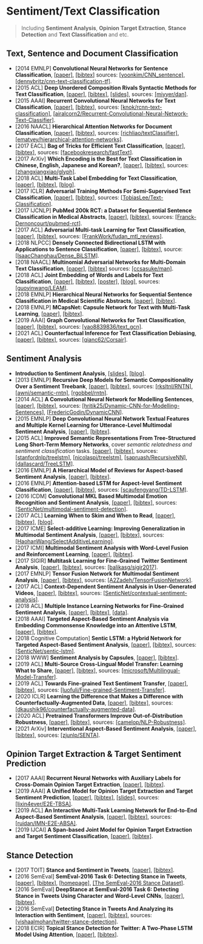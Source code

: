 # Sentiment/Text Classification

> Including **Sentiment Analysis**, **Opinion Target Extraction**, **Stance Detection** and **Text Classification** and etc.

## Text, Sentence and Document Classification
- [2014 EMNLP] **Convolutional Neural Networks for Sentence Classification**, [[paper]](https://arxiv.org/pdf/1408.5882.pdf), [[bibtex]](/Bibtex/Convolutional%20Neural%20Networks%20for%20Sentence%20Classification.bib) sources: [[yoonkim/CNN_sentence]](https://github.com/yoonkim/CNN_sentence), [[dennybritz/cnn-text-classification-tf]](https://github.com/dennybritz/cnn-text-classification-tf).
- [2015 ACL] **Deep Unordered Composition Rivals Syntactic Methods for Text Classification**, [[paper]](https://www.cs.umd.edu/~miyyer/pubs/2015_acl_dan.pdf), [[bibtex]](/Bibtex/Deep%20Unordered%20Composition%20Rivals%20Syntactic%20Methods%20for%20Text%20Classification.bib), [[slides]](https://pdfs.semanticscholar.org/7a5d/565e7abeb5e4570c1222dba0e5b1df18664a.pdf), sources: [[miyyer/dan]](https://github.com/miyyer/dan).
- [2015 AAAI] **Recurrent Convolutional Neural Networks for Text Classification**, [[paper]](https://www.aaai.org/ocs/index.php/AAAI/AAAI15/paper/view/9745/9552), [[bibtex]](/Bibtex/Recurrent%20Convolutional%20Neural%20Networks%20for%20Text%20Classification.bib), sources: [[knok/rcnn-text-classification]](https://github.com/knok/rcnn-text-classification), [[airalcorn2/Recurrent-Convolutional-Neural-Network-Text-Classifier]](https://github.com/airalcorn2/Recurrent-Convolutional-Neural-Network-Text-Classifier).
- [2016 NAACL] **Hierarchical Attention Networks for Document Classification**, [[paper]](https://www.cs.cmu.edu/%7Ediyiy/docs/naacl16.pdf), [[bibtex]](/Bibtex/Hierarchical%20Attention%20Networks%20for%20Document%20Classification.bib), sources: [[richliao/textClassifier]](https://github.com/richliao/textClassifier), [[ematvey/hierarchical-attention-networks]](https://github.com/ematvey/hierarchical-attention-networks).
- [2017 EACL] **Bag of Tricks for Efficient Text Classification**, [[paper]](https://arxiv.org/pdf/1607.01759.pdf), [[bibtex]](/Bibtex/Bag%20of%20Tricks%20for%20Efficient%20Text%20Classification.bib), sources: [[facebookresearch/fastText]](https://github.com/facebookresearch/fastText).
- [2017 ArXiv] **Which Encoding is the Best for Text Classification in Chinese, English, Japanese and Korean?**, [[paper]](https://arxiv.org/pdf/1708.02657.pdf), [[bibtex]](/Bibtex/Which%20Encoding%20is%20the%20Best%20for%20Text%20Classification%20in%20Chinese%20English%20Japanese%20and%20Korean.bib), sources: [[zhangxiangxiao/glyph]](https://github.com/zhangxiangxiao/glyph).
- [2018 ACL] **Multi-Task Label Embedding for Text Classification**, [[paper]](https://www.aclweb.org/anthology/D18-1484), [[bibtex]](/Bibtex/Multi-Task%20Label%20Embedding%20for%20Text%20Classification.bib), [[blog]](https://www.jianshu.com/p/4bbe061f0acd).
- [2017 ICLR] **Adversarial Training Methods For Semi-Supervised Text Classification**, [[paper]](https://arxiv.org/pdf/1605.07725.pdf), [[bibtex]](/Bibtex/Adversarial%20Training%20Methods%20for%20Semi-supervised%20Text%20Classification.bib), sources: [[TobiasLee/Text-Classification]](https://github.com/TobiasLee/Text-Classification).
- [2017 IJCNLP] **PubMed 200k RCT: a Dataset for Sequential Sentence Classification in Medical Abstracts**, [[paper]](http://aclweb.org/anthology/I17-2052), [[bibtex]](/Bibtex/PubMed%20200k%20RCT%20-%20a%20Dataset%20for%20Sequential%20Sentence%20Classification%20in%20Medical%20Abstracts.bib), sources: [[Franck-Dernoncourt/pubmed-rct]](https://github.com/Franck-Dernoncourt/pubmed-rct).
- [2017 ACL] **Adversarial Multi-task Learning for Text Classification**, [[paper]](http://www.aclweb.org/anthology/P17-1001), [[bibtex]](/Bibtex/Adversarial%20Multi-task%20Learning%20for%20Text%20Classification.bib), sources: [[FrankWork/fudan_mtl_reviews]](https://github.com/FrankWork/fudan_mtl_reviews).
- [2018 NLPCC] **Densely Connected Bidirectional LSTM with Applications to Sentence Classification**, [[paper]](https://arxiv.org/pdf/1802.00889.pdf), [[bibtex]](/Bibtex/Densely%20Connected%20Bidirectional%20LSTM%20with%20Applications%20to%20Sentence%20Classification.bib), source: [[IsaacChanghau/Dense_BiLSTM]](https://github.com/IsaacChanghau/Dense_BiLSTM).
- [2018 NAACL] **Multinomial Adversarial Networks for Multi-Domain Text Classification**, [[paper]](http://aclweb.org/anthology/N18-1111), [[bibtex]](/Bibtex/Multinomial%20Adversarial%20Networks%20for%20Multi-Domain%20Text%20Classification.bib) sources: [[ccsasuke/man]](https://github.com/ccsasuke/man).
- [2018 ACL] **Joint Embedding of Words and Labels for Text Classification**, [[paper]](https://www.aclweb.org/anthology/P18-1216), [[bibtex]](/Bibtex/Joint%20Embedding%20of%20Words%20and%20Labels%20for%20Text%20Classification.bib), [[poster]](https://www.aclweb.org/anthology/attachments/P18-1216.Poster.pdf), [[blog]](https://zhuanlan.zhihu.com/p/54734708), sources: [[guoyinwang/LEAM]](https://github.com/guoyinwang/LEAM).
- [2018 EMNLP] **Hierarchical Neural Networks for Sequential Sentence Classification in Medical Scientific Abstracts**, [[paper]](http://aclweb.org/anthology/D18-1349), [[bibtex]](/Bibtex/Hierarchical%20Neural%20Networks%20for%20Sequential%20Sentence%20Classification%20in%20Medical%20Scientific%20Abstracts.bib).
- [2018 EMNLP] **MCapsNet: Capsule Network for Text with Multi-Task Learning**, [[paper]](https://www.aclweb.org/anthology/D18-1486.pdf), [[bibtex]](/Bibtex/MCapsNet%20-%20Capsule%20Network%20for%20Text%20with%20Multi-Task%20Learning.bib).
- [2019 AAAI] **Graph Convolutional Networks for Text Classification**, [[paper]](https://arxiv.org/pdf/1809.05679.pdf), [[bibtex]](/Bibtex/Graph%20Convolutional%20Networks%20for%20Text%20Classification.bib), sources: [[yao8839836/text_gcn]](https://github.com/yao8839836/text_gcn).
- [2021 ACL] **Counterfactual Inference for Text Classification Debiasing**, [[paper]](https://aclanthology.org/2021.acl-long.422.pdf), [[bibtex]](/Bibtex/Counterfactual%20Inference%20for%20Text%20Classification%20Debiasing.bib), sources: [[qianc62/Corsair]](https://github.com/qianc62/Corsair).

## Sentiment Analysis
- **Introduction to Sentiment Analysis**, [[slides]](https://lct-master.org/files/MullenSentimentCourseSlides.pdf), [[blog]](https://blog.algorithmia.com/introduction-sentiment-analysis-algorithms/).
- [2013 EMNLP] **Recursive Deep Models for Semantic Compositionality Over a Sentiment Treebank**, [[paper]](https://nlp.stanford.edu/~socherr/EMNLP2013_RNTN.pdf), [[bibtex]](https://www.aclweb.org/anthology/D13-1170.bib), sources: [[rksltnl/RNTN]](https://github.com/rksltnl/RNTN), [[awni/semantic-rntn]](https://github.com/awni/semantic-rntn), [[rgobbel/rntn]](https://github.com/rgobbel/rntn).
- [2014 ACL] **A Convolutional Neural Network for Modelling Sentences**, [[paper]](https://arxiv.org/pdf/1404.2188.pdf), [[bibtex]](https://www.aclweb.org/anthology/P14-1062.bib), sources: [[hritik25/Dynamic-CNN-for-Modelling-Sentences]](https://github.com/hritik25/Dynamic-CNN-for-Modelling-Sentences), [[FredericGodin/DynamicCNN]](https://github.com/FredericGodin/DynamicCNN).
- [2015 EMNLP] **Deep Convolutional Neural Network Textual Features and Multiple Kernel Learning for Utterance-Level Multimodal Sentiment Analysis**, [[paper]](https://www.aclweb.org/anthology/D/D15/D15-1303.pdf), [[bibtex]](https://www.aclweb.org/anthology/D15-1303.bib).
- [2015 ACL] **Improved Semantic Representations From Tree-Structured Long Short-Term Memory Networks**, cover _semantic relatedness and sentiment classification_ tasks. [[paper]](https://www.aclweb.org/anthology/P15-1150.pdf), [[bibtex]](https://www.aclweb.org/anthology/P15-1150.bib), sources: [[stanfordnlp/treelstm]](https://github.com/stanfordnlp/treelstm), [[nicolaspi/treelstm]](https://github.com/nicolaspi/treelstm), [[sapruash/RecursiveNN]](https://github.com/sapruash/RecursiveNN), [[dallascard/TreeLSTM]](https://github.com/dallascard/TreeLSTM).
- [2016 EMNLP] **A Hierarchical Model of Reviews for Aspect-based Sentiment Analysis**, [[paper]](https://arxiv.org/pdf/1609.02745.pdf), [[bibtex]](https://www.aclweb.org/anthology/D16-1103.bib).
- [2016 EMNLP] **Attention-based LSTM for Aspect-level Sentiment Classification**, [[paper]](https://aclweb.org/anthology/D16-1058), [[bibtex]](https://www.aclweb.org/anthology/D16-1058.bib), sources: [[scaufengyang/TD-LSTM]](https://github.com/scaufengyang/TD-LSTM).
- [2016 ICDM] **Convolutional MKL Based Multimodal Emotion Recognition and Sentiment Analysis**, [[paper]](http://sentic.net/convolutional-mkl-based-multimodal-sentiment-analysis.pdf), [[bibtex]](/Bibtex/Convolutional%20MKL%20Based%20Multimodal%20Emotion%20Recognition%20and%20Sentiment%20Analysis.bib), sources: [[SenticNet/multimodal-sentiment-detection]](https://github.com/SenticNet/multimodal-sentiment-detection).
- [2017 ACL] **Learning When to Skim and When to Read**, [[paper]](http://www.aclweb.org/anthology/W17-2631), [[bibtex]](https://www.aclweb.org/anthology/W17-2631.bib), [[blog]](https://einstein.ai/research/learning-when-to-skim-and-when-to-read).
- [2017 ICME] **Select-additive Learning: Improving Generalization in Multimodal Sentiment Analysis**, [[paper]](https://arxiv.org/pdf/1609.05244.pdf), [[bibtex]](/Bibtex/Select-additive%20Learning.bib), sources: [[HaohanWang/SelectAdditiveLearning]](https://github.com/HaohanWang/SelectAdditiveLearning).
- [2017 ICMI] **Multimodal Sentiment Analysis with Word-Level Fusion and Reinforcement Learning**, [[paper]](http://www.cs.cmu.edu/~pliang/papers/icmi2017-gme-camera.pdf), [[bibtex]](/Bibtex/Multimodal%20Sentiment%20Analysis%20with%20Word-Level%20Fusion%20and%20Reinforcement%20Learning.bib).
- [2017 SIGIR] **Multitask Learning for Fine-Grained Twitter Sentiment Analysis**, [[paper]](https://arxiv.org/pdf/1707.03569.pdf), [[bibtex]](/Bibtex/Multitask%20Learning%20for%20Fine-Grained%20Twitter%20Sentiment%20Analysis.bib), sources: [[balikasg/sigir2017]](https://github.com/balikasg/sigir2017).
- [2017 EMNLP] **Tensor Fusion Network for Multimodal Sentiment Analysis**, [[paper]](https://www.aclweb.org/anthology/D17-1115), [[bibtex]](https://www.aclweb.org/anthology/D17-1115.bib), sources: [[A2Zadeh/TensorFusionNetwork]](https://github.com/A2Zadeh/TensorFusionNetwork).
- [2017 ACL] **Context-Dependent Sentiment Analysis in User-Generated Videos**, [[paper]](http://sentic.net/context-dependent-sentiment-analysis-in-user-generated-videos.pdf), [[bibtex]](https://www.aclweb.org/anthology/P17-1081.bib), sources: [[SenticNet/contextual-sentiment-analysis]](https://github.com/SenticNet/contextual-sentiment-analysis).
- [2018 ACL] **Multiple Instance Learning Networks for Fine-Grained Sentiment Analysis**, [[paper]](https://arxiv.org/pdf/1711.09645.pdf), [[bibtex]](https://www.aclweb.org/anthology/Q18-1002.bib), [[data]](https://github.com/EdinburghNLP/spot-data).
- [2018 AAAI] **Targeted Aspect-Based Sentiment Analysis via Embedding Commonsense Knowledge into an Attentive LSTM**, [[paper]](http://sentic.net/sentic-lstm.pdf), [[bibtex]](/Bibtex/Targeted%20Aspect-Based%20Sentiment%20Analysis%20via%20Embedding%20Commonsense%20Knowledge%20into%20an%20Attentive%20LSTM.bib).
- [2018 Cognitive Computation] **Sentic LSTM: a Hybrid Network for Targeted Aspect-Based Sentiment Analysis**, [[paper]](https://link.springer.com/article/10.1007/s12559-018-9549-x), [[bibtex]](/Bibtex/Sentic%20LSTM.bib), sources: [[SenticNet/sentic-lstm]](https://github.com/SenticNet/sentic-lstm).
- [2018 WWW] **Sentiment Analysis by Capsules**, [[paper]](https://pdfs.semanticscholar.org/e856/f875c7b72534850c2a31329e748bd656f14e.pdf?_ga=2.192355946.1970988380.1587960315-427987589.1587960315), [[bibtex]](/Bibtex/Sentiment%20Analysis%20by%20Capsules.bib).
- [2019 ACL] **Multi-Source Cross-Lingual Model Transfer: Learning What to Share**, [[paper]](https://www.aclweb.org/anthology/P19-1299), [[bibtex]](/Bibtex/Multi-Source%20Cross-Lingual%20Model%20Transfer%20-%20Learning%20What%20to%20Share.bib), sources: [[microsoft/Multilingual-Model-Transfer]](https://github.com/microsoft/Multilingual-Model-Transfer).
- [2019 ACL] **Towards Fine-grained Text Sentiment Transfer**, [[paper]](https://www.aclweb.org/anthology/P19-1194.pdf), [[bibtex]](/Bibtex/Towards%20Fine-grained%20Text%20Sentiment%20Transfer.bib), sources: [[luofuli/Fine-grained-Sentiment-Transfer]](https://github.com/luofuli/Fine-grained-Sentiment-Transfer).
- [2020 ICLR] **Learning the Difference that Makes a Difference with Counterfactually-Augmented Data**, [[paper]](https://openreview.net/pdf?id=Sklgs0NFvr), [[bibtex]](/Bibtex/Learning%20the%20Difference%20that%20Makes%20a%20Difference%20with%20Counterfactually-Augmented%20Data.bib), sources: [[dkaushik96/counterfactually-augmented-data]](https://github.com/dkaushik96/counterfactually-augmented-data).
- [2020 ACL] **Pretrained Transformers Improve Out-of-Distribution Robustness**, [[paper]](https://aclanthology.org/2020.acl-main.244.pdf), [[bibtex]](/Bibtex/Pretrained%20Transformers%20Improve%20Out-of-Distribution%20Robustness.bib), sources: [[camelop/NLP-Robustness]](https://github.com/camelop/NLP-Robustness).
- [2021 ArXiv] **Interventional Aspect-Based Sentiment Analysis**, [[paper]](https://arxiv.org/pdf/2104.11681.pdf), [[bibtex]](/Bibtex/Interventional%20Aspect-Based%20Sentiment%20Analysis.bib), sources: [[zjunlp/SENTA]](https://github.com/zjunlp/SENTA).

## Opinion Target Extraction & Target Sentiment Prediction
- [2017 AAAI] **Recurrent Neural Networks with Auxiliary Labels for Cross-Domain Opinion Target Extraction**, [[paper]](https://pdfs.semanticscholar.org/d083/41562091ac6777f613a68a0d59eb600b5c57.pdf), [[bibtex]](/Bibtex/Recurrent%20Neural%20Networks%20with%20Auxiliary%20Labels%20for%20Cross-Domain%20Opinion%20Target%20Extraction.bib). 
- [2019 AAAI] **A Unified Model for Opinion Target Extraction and Target Sentiment Prediction**, [[paper]](https://arxiv.org/pdf/1811.05082.pdf), [[bibtex]](/Bibtex/A%20Unified%20Model%20for%20Opinion%20Target%20Extraction%20and%20Target%20Sentiment%20Prediction.bib), [[slides]](https://lixin4ever.github.io/paper/AAAI2019/slides/aaai19_lixin_slides.pdf), sources: [[lixin4ever/E2E-TBSA]](https://github.com/lixin4ever/E2E-TBSA).
- [2019 ACL] **An Interactive Multi-Task Learning Network for End-to-End Aspect-Based Sentiment Analysis**, [[paper]](https://www.aclweb.org/anthology/P19-1048), [[bibtex]](/Bibtex/An%20Interactive%20Multi-Task%20Learning%20Network%20for%20End-to-End%20Aspect-Based%20Sentiment%20Analysis.bib), sources: [[ruidan/IMN-E2E-ABSA]](https://github.com/ruidan/IMN-E2E-ABSA).
- [2019 IJCAI] **A Span-based Joint Model for Opinion Target Extraction and Target Sentiment Classification**, [[paper]](https://www.ijcai.org/proceedings/2019/0762.pdf), [[bibtex]](/Bibtex/A%20Span-based%20Joint%20Model%20for%20Opinion%20Target%20Extraction%20and%20Target%20Sentiment%20Classification.bib).

## Stance Detection
- [2017 TOIT] **Stance and Sentiment in Tweets**, [[paper]](https://arxiv.org/pdf/1605.01655.pdf), [[bibtex]](/Bibtex/Stance%20and%20Sentiment%20in%20Tweets.bib).
- [2016 SemEval] **SemEval-2016 Task 6: Detecting Stance in Tweets**, [[paper]](http://www.aclweb.org/anthology/S16-1003), [[bibtex]](https://www.aclweb.org/anthology/S16-1003.bib), [[homepage]](http://alt.qcri.org/semeval2016/task6/), [[The SemEval-2016 Stance Dataset]](http://www.saifmohammad.com/WebPages/StanceDataset.htm).
- [2016 SemEval] **DeepStance at SemEval-2016 Task 6: Detecting Stance in Tweets Using Character and Word-Level CNNs**, [[paper]](https://www.aclweb.org/anthology/S16-1067.pdf), [[bibtex]](https://www.aclweb.org/anthology/S16-1067.bib).
- [2016 SemEval] **Detecting Stance in Tweets And Analyzing its Interaction with Sentiment**, [[paper]](https://www.aclweb.org/anthology/S16-2021.pdf), [[bibtex]](https://www.aclweb.org/anthology/S16-2021.bib), sources: [[vishaalmohan/twitter-stance-detection]](https://github.com/vishaalmohan/twitter-stance-detection).
- [2018 ECIR] **Topical Stance Detection for Twitter: A Two-Phase LSTM Model Using Attention**, [[paper]](https://arxiv.org/pdf/1801.03032.pdf), [[bibtex]](/Bibtex/Topical%20Stance%20Detection%20for%20Twitter.bib).